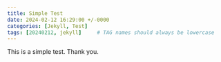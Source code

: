 ```yaml
---
title: Simple Test
date: 2024-02-12 16:29:00 +/-0000
categories: [Jekyll, Test]
tags: [20240212, jekyll]     # TAG names should always be lowercase
---
```


This is a simple test. Thank you.
